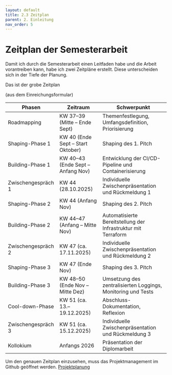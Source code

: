 ```yaml
---
layout: default
title: 2.3 Zeitplan
parent: 2. Einleitung
nav_order: 5
---
```


# Zeitplan der Semesterarbeit

Damit ich durch die Semesterarbeit einen Leitfaden habe und die Arbeit vorantreiben kann, habe ich zwei Zeitpläne erstellt. Diese unterscheiden sich in der Tiefe der Planung. 

Das ist der grobe Zeitplan

(aus dem Einreichungsformular)

| **Phasen**           | **Zeitraum**                                              | **Schwerpunkt**         |
| -------------------- | ---------------------------------------------------------- | --------------- |
| Roadmapping     | KW 37–39 (Mitte – Ende Sept)          | Themenfestlegung, Umfangsdefinition, Priorisierung |
| Shaping-Phase 1 |  KW 40 (Ende Sept – Start Oktober)  | Shaping des 1. Pitch |
| Building-Phase 1  | KW 40–43 (Ende Sept – Anfang Nov) | Entwicklung der CI/CD-Pipeline und Containerisierung  |
| Zwischengespräch 1  | KW 44 (28.10.2025) | Individuelle Zwischenpräsentation und Rückmeldung 1|
| Shaping-Phase 2 | KW 44 (Anfang Nov) | Shaping des 2. Pitch |
| Building-Phase 2 | KW 44–47 (Anfang – Mitte Nov)  | Automatisierte Bereitstellung der Infrastruktur mit Terraform  |
| Zwischengespräch 2 | KW 47 (ca. 17.11.2025)  | Individuelle Zwischenpräsentation und Rückmeldung 2 |
| Shaping-Phase 3 | KW 47 (Ende Nov) | Shaping des 3. Pitch |
| Building-Phase 3 | KW 48–50 (Ende Nov – Mitte Dez) | Umsetzung des zentralisierten Loggings, Monitoring und Tests  |
| Cool-down-Phase | KW 51 (ca. 13.–19.12.2025) | Abschluss-Dokumentation, Reflexion |
| Zwischengespräch 3 | KW 51 (ca. 15.12.2025) | Individuelle Zwischenpräsentation und Rückmeldung 3   | 
| Kollokium | Anfangs 2026 | Präsentation der Diplomarbeit |

Um den genauen Zeitplan einzusehen, muss das Projektmanagement im Github geöffnet werden. [Projektplanung](https://github.com/users/Bazzako/projects/6/views/2)
